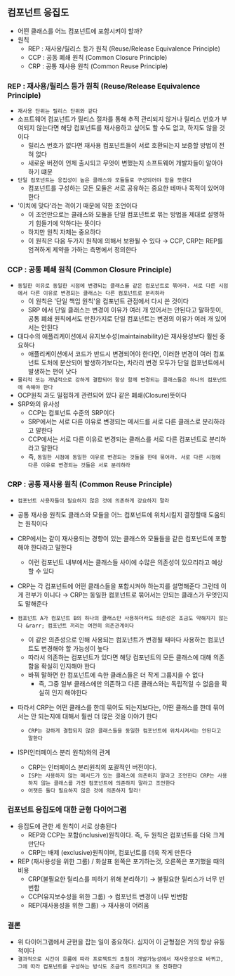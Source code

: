 ## 컴포넌트 응집도

- 어떤 클래스를 어느 컴포넌트에 포함시켜야 할까?
- 원칙
    - REP : 재사용/릴리스 등가 원칙 (Reuse/Release Equivalence Principle)
    - CCP : 공동 폐쇄 원칙 (Common Closure Principle)
    - CRP : 공통 재사용 원칙 (Common Reuse Principle)

### REP : 재사용/릴리스 등가 원칙 (Reuse/Release Equivalence Principle)

- `재사용 단위는 릴리스 단위와 같다`
- 소프트웨어 컴포넌트가 릴리스 절차를 통해 추적 관리되지 않거나 릴리스 번호가 부여되지 않는다면 해당 컴포넌트를 재사용하고 싶어도 할 수도 없고, 하지도 않을 것이다
    - 릴리스 번호가 없다면 재사용 컴포넌트들이 서로 호환되는지 보증할 방법이 전혀 없다
    - 새로운 버젼이 언제 출시되고 무엇이 변했는지 소프트웨어 개발자들이 알아야 하기 떄문
- `단일 컴포넌트는 응집성이 높은 클래스와 모듈들로 구성되어야 함을 뜻한다`
    - 컴포넌트를 구성하는 모든 모듈은 서로 공유하는 중요한 테마나 목적이 있어야 한다
- '이치에 맞다'라는 격이기 때문에 약한 조언이다
    - 이 조언만으로는 클래스와 모듈을 단일 컴포넌트로 묶는 방법을 제대로 설명하기 힘들기에 약하다는 뜻이다
    - 하지만 원칙 자체는 중요하다
    - 이 원칙은 다음 두가지 원칙에 의해서 보완될 수 있다 &rarr; CCP, CRP는 REP를 엄격하게 제약을 가하는 측명에서 정의한다

### CCP : 공통 폐쇄 원칙 (Common Closure Principle)

- `동일한 이유로 동일한 시점에 변경되는 클래스를 같은 컴포넌트로 묶어라. 서로 다른 시점에서 다른 이유로 변경되는 클래스는 다른 컴포넌트로 분리하라`
    - 이 원칙은 '단일 책임 원칙'을 컴포넌트 관점에서 다시 쓴 것이다
    - SRP 에서 단일 클래스는 변경이 이유가 여러 개 있어서는 안된다고 말하듯이, 공통 폐쇄 원칙에서도 만찬가지로 단일 컴포넌트는 변경의 이유가 여러 개 있어서는 안된다
- 대다수의 애플리케이션에서 유지보수성(maintainability)은 재사용성보다 훨씬 중요하다
    - 애플리케이션에서 코드가 반드시 변경되어야 한다면, 이러한 변경이 여러 컴포넌트 도처에 분산되어 발생하기보다는, 차라리 변경 모두가 단일 컴포넌트에서 발생하는 편이 낫다
- `물리적 또는 개념적으로 강하게 결합되어 항상 함께 변경되는 클래스들은 하나의 컴포넌트에 속해야 한다`
- OCP원칙 과도 밀접하게 관련되어 있다 같은 폐쇄(Closure)뜻이다
- SRP와의 유사성
    - CCP는 컴포넌트 수준의 SRP이다
    - SRP에서는 서로 다른 이유로 변경되는 메서드를 서로 다른 클래스로 분리하라고 말한다
    - CCP에서는 서로 다른 이유로 변경되는 클래스를 서로 다른 컴포넌트로 분리하라고 말한다
    - 즉, `동일한 시점에 동일한 이유로 변경되는 것들을 한데 묶어라. 서로 다른 시점에 다른 이유로 변경되는 것들은 서로 분리하라`

### CRP : 공통 재사용 원칙 (Common Reuse Principle)

- `컴포넌트 사용자들이 필요하지 않은 것에 의존하게 강요하지 말라`
- 공통 재사용 원칙도 클래스와 모듈을 어느 컴포넌트에 위치시킬지 결정할때 도움되는 원칙이다
- CRP에서는 같이 재사용되는 경향이 있는 클래스와 모듈들을 같은 컴포넌트에 포함해야 한다라고 말한다
    - 이런 컴포넌트 내부에서는 클래스들 사이에 수많은 의존성이 있으리라고 예상할 수 있다
- CRP는 각 컴포넌트에 어떤 클래스들을 포함시켜야 하는지를 설명해준다 그런데 이게 전부가 이니다 &rarr; CRP는 동일한 컴포넌트로 묶어서는 안되는 클래스가 무엇인지도 말해준다

- `컴포넌트 A가 컴포넌트 B의 하나의 클래스만 사용하더라도 의존성은 조금도 약해지지 않는다 &rarr; 컴포넌트 끼리는 여전히 의존관계이다`
    - 이 같은 의존성으로 인해 사용되는 컴포넌트가 변경될 때마다 사용하는 컴포넌트도 변경해야 할 가능성이 높다
    - 따라서 의존하는 컴포넌트가 있다면 해당 컴포넌트의 모든 클래스에 대해 의존함을 확실히 인지해야 한다
    - 바꿔 말하면 한 컴포넌트에 속한 클래스들은 더 작게 그룹지을 수 없다
        - 즉, 그중 일부 클래스에만 의존하고 다른 클래스와는 독립적일 수 없음을 확실히 인지 해야한다
- 따라서 CRP는 어떤 클래스를 한데 묶어도 되는지보다는, 어떤 클래스를 한데 묶어서는 안 되는지에 대해서 훨씬 더 많은 것을 이야기 한다
    - `CRP는 강하게 결합되지 않은 클래스들을 동일한 컴포넌트에 위치시켜서는 안된다고 말한다`
- ISP(인터페이스 분리 원칙)와의 관계
    - CRP는 인터페이스 분리원칙의 포괄적인 버전이다.
    - `ISP는 사용하지 않는 메서드가 있는 클래스에 의존하지 말라고 조언한다 CRP는 사용하지 않는 클래스를 가진 컴포넌트에 의존하지 말라고 조언한다`
    - `어잿든 둘다 필요하지 않은 것에 의존하지 말라!`

### 컴포넌트 응집도에 대한 균형 다이어그램

- 응집도에 관한 세 원칙이 서로 상충된다
    - REP와 CCP는 포함(inclusive)원칙이다. 즉, 두 원칙은 컴포넌트를 더욱 크게 만단다
    - CRP는 배제 (exclusive)원칙이며, 컴포넌트를 더욱 작게 만든다
- REP (재사용성을 위한 그룹) / 화살표 왼쪽은 포기하는것, 오른쪽은 포기했을 때의 비용
    - CRP(불필요한 릴리스를 피하기 위해 분리하기) &rarr; 불필요한 릴리스가 너무 빈번함
    - CCP(유지보수성을 위한 그룹) &rarr; 컴포넌트 변경이 너무 빈번함
    - REP(재사용성을 위한 그룹) &rarr; 재사용이 어려움

### 결론

- 위 다이어그램에서 균현을 잡는 일이 중요하다. 심지어 이 균형점은 거의 항상 유동적이다
- `결과적으로 시간이 흐름에 따라 프로젝트의 초점이 개발가능성에서 재사용성으로 바뀌고, 그에 따라 컴포넌트를 구성하는 방식도 조금씩 흐트러지고 또 진화한다` 